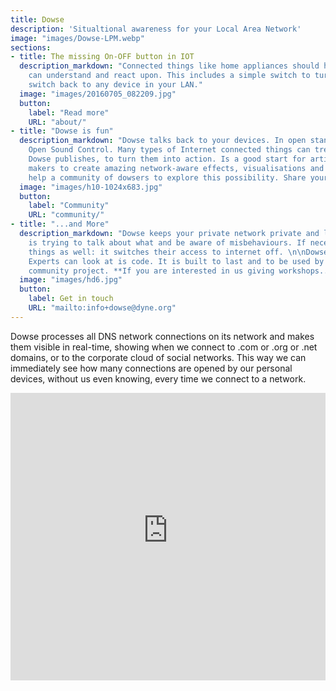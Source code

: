 ```yaml
---
title: Dowse
description: 'Situaltional awareness for your Local Area Network'
image: "images/Dowse-LPM.webp"
sections:
- title: The missing On-OFF button in IOT
  description_markdown: "Connected things like home appliances should have a clear behaviour humans
    can understand and react upon. This includes a simple switch to turn them off. Dowse gives an ON/OFF
    switch back to any device in your LAN."
  image: "images/20160705_082209.jpg"
  button:
    label: "Read more"
    URL: "about/"
- title: "Dowse is fun"
  description_markdown: "Dowse talks back to your devices. In open standards: MQTT, Websockets,
    Open Sound Control. Many types of Internet connected things can treasure the messages that
    Dowse publishes, to turn them into action. Is a good start for artists, hobbyists and
    makers to create amazing network-aware effects, visualisations and interfaces. We try to
    help a community of dowsers to explore this possibility. Share your dowse projects with us."
  image: "images/h10-1024x683.jpg"
  button:
    label: "Community"
    URL: "community/"
- title: "...and More"
  description_markdown: "Dowse keeps your private network private and lets you understand what
    is trying to talk about what and be aware of misbehaviours. If necessary Dowse can mute
    things as well: it switches their access to internet off. \n\nDowse is a open source project.
    Experts can look at is code. It is built to last and to be used by anyone because is a
    community project. **If you are interested in us giving workshops...**"
  image: "images/hd6.jpg"
  button:
    label: Get in touch
    URL: "mailto:info+dowse@dyne.org"
---
```


Dowse processes all DNS network connections on its network and makes them visible in real-time, showing when we connect to .com or .org or .net domains, or to the corporate cloud of social networks. This way we can immediately see how many connections are opened by our personal devices, without us even knowing, every time we connect to a network.

<iframe width="100%" height="460" src="https://www.youtube-nocookie.com/embed/wDLyYk_TQtI?si=E9j_UJs_SwmCN6gc" title="YouTube video player" frameborder="0" allow="accelerometer; autoplay; clipboard-write; encrypted-media; gyroscope; picture-in-picture; web-share" referrerpolicy="strict-origin-when-cross-origin" allowfullscreen></iframe>
